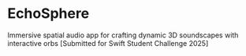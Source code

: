 # EchoSphere
Immersive spatial audio app for crafting dynamic 3D soundscapes with interactive orbs [Submitted for Swift Student Challenge 2025]

